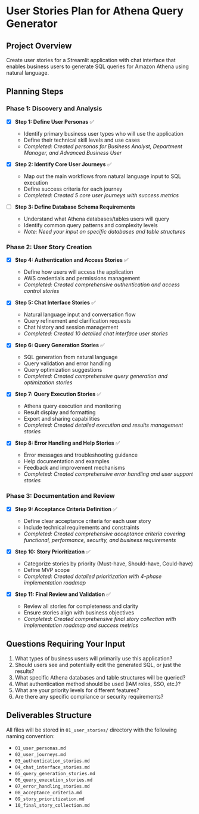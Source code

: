 # User Stories Plan for Athena Query Generator

## Project Overview
Create user stories for a Streamlit application with chat interface that enables business users to generate SQL queries for Amazon Athena using natural language.

## Planning Steps

### Phase 1: Discovery and Analysis
- [x] **Step 1: Define User Personas** ✅
  - Identify primary business user types who will use the application
  - Define their technical skill levels and use cases
  - *Completed: Created personas for Business Analyst, Department Manager, and Advanced Business User*

- [x] **Step 2: Identify Core User Journeys** ✅
  - Map out the main workflows from natural language input to SQL execution
  - Define success criteria for each journey
  - *Completed: Created 5 core user journeys with success metrics*

- [ ] **Step 3: Define Database Schema Requirements**
  - Understand what Athena databases/tables users will query
  - Identify common query patterns and complexity levels
  - *Note: Need your input on specific databases and table structures*

### Phase 2: User Story Creation
- [x] **Step 4: Authentication and Access Stories** ✅
  - Define how users will access the application
  - AWS credentials and permissions management
  - *Completed: Created comprehensive authentication and access control stories*

- [x] **Step 5: Chat Interface Stories** ✅
  - Natural language input and conversation flow
  - Query refinement and clarification requests
  - Chat history and session management
  - *Completed: Created 10 detailed chat interface user stories*

- [x] **Step 6: Query Generation Stories** ✅
  - SQL generation from natural language
  - Query validation and error handling
  - Query optimization suggestions
  - *Completed: Created comprehensive query generation and optimization stories*

- [x] **Step 7: Query Execution Stories** ✅
  - Athena query execution and monitoring
  - Result display and formatting
  - Export and sharing capabilities
  - *Completed: Created detailed execution and results management stories*

- [x] **Step 8: Error Handling and Help Stories** ✅
  - Error messages and troubleshooting guidance
  - Help documentation and examples
  - Feedback and improvement mechanisms
  - *Completed: Created comprehensive error handling and user support stories*

### Phase 3: Documentation and Review
- [x] **Step 9: Acceptance Criteria Definition** ✅
  - Define clear acceptance criteria for each user story
  - Include technical requirements and constraints
  - *Completed: Created comprehensive acceptance criteria covering functional, performance, security, and business requirements*

- [x] **Step 10: Story Prioritization** ✅
  - Categorize stories by priority (Must-have, Should-have, Could-have)
  - Define MVP scope
  - *Completed: Created detailed prioritization with 4-phase implementation roadmap*

- [x] **Step 11: Final Review and Validation** ✅
  - Review all stories for completeness and clarity
  - Ensure stories align with business objectives
  - *Completed: Created comprehensive final story collection with implementation roadmap and success metrics*

## Questions Requiring Your Input
1. What types of business users will primarily use this application?
2. Should users see and potentially edit the generated SQL, or just the results?
3. What specific Athena databases and table structures will be queried?
4. What authentication method should be used (IAM roles, SSO, etc.)?
5. What are your priority levels for different features?
6. Are there any specific compliance or security requirements?

## Deliverables Structure
All files will be stored in `01_user_stories/` directory with the following naming convention:
- `01_user_personas.md`
- `02_user_journeys.md`
- `03_authentication_stories.md`
- `04_chat_interface_stories.md`
- `05_query_generation_stories.md`
- `06_query_execution_stories.md`
- `07_error_handling_stories.md`
- `08_acceptance_criteria.md`
- `09_story_prioritization.md`
- `10_final_story_collection.md`
